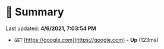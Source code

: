 # 📖 Summary
Last updated: **4/6/2021, 7:03:54 PM**

- `GET` [https://google.com](https://google.com) - **Up** (123ms)

